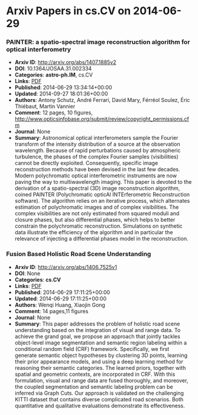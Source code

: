 # Arxiv Papers in cs.CV on 2014-06-29
### PAINTER: a spatio-spectral image reconstruction algorithm for optical interferometry
- **Arxiv ID**: http://arxiv.org/abs/1407.1885v2
- **DOI**: 10.1364/JOSAA.31.002334
- **Categories**: **astro-ph.IM**, cs.CV
- **Links**: [PDF](http://arxiv.org/pdf/1407.1885v2)
- **Published**: 2014-06-29 13:34:14+00:00
- **Updated**: 2014-09-27 18:01:36+00:00
- **Authors**: Antony Schutz, André Ferrari, David Mary, Férréol Soulez, Éric Thiébaut, Martin Vannier
- **Comment**: 12 pages, 10 figures,
  http://www.opticsinfobase.org/submit/review/copyright_permissions.cfm
- **Journal**: None
- **Summary**: Astronomical optical interferometers sample the Fourier transform of the intensity distribution of a source at the observation wavelength. Because of rapid perturbations caused by atmospheric turbulence, the phases of the complex Fourier samples (visibilities) cannot be directly exploited. Consequently, specific image reconstruction methods have been devised in the last few decades. Modern polychromatic optical interferometric instruments are now paving the way to multiwavelength imaging. This paper is devoted to the derivation of a spatio-spectral (3D) image reconstruction algorithm, coined PAINTER (Polychromatic opticAl INTErferometric Reconstruction software). The algorithm relies on an iterative process, which alternates estimation of polychromatic images and of complex visibilities. The complex visibilities are not only estimated from squared moduli and closure phases, but also differential phases, which helps to better constrain the polychromatic reconstruction. Simulations on synthetic data illustrate the efficiency of the algorithm and in particular the relevance of injecting a differential phases model in the reconstruction.



### Fusion Based Holistic Road Scene Understanding
- **Arxiv ID**: http://arxiv.org/abs/1406.7525v1
- **DOI**: None
- **Categories**: **cs.CV**
- **Links**: [PDF](http://arxiv.org/pdf/1406.7525v1)
- **Published**: 2014-06-29 17:11:25+00:00
- **Updated**: 2014-06-29 17:11:25+00:00
- **Authors**: Wenqi Huang, Xiaojin Gong
- **Comment**: 14 pages,11 figures
- **Journal**: None
- **Summary**: This paper addresses the problem of holistic road scene understanding based on the integration of visual and range data. To achieve the grand goal, we propose an approach that jointly tackles object-level image segmentation and semantic region labeling within a conditional random field (CRF) framework. Specifically, we first generate semantic object hypotheses by clustering 3D points, learning their prior appearance models, and using a deep learning method for reasoning their semantic categories. The learned priors, together with spatial and geometric contexts, are incorporated in CRF. With this formulation, visual and range data are fused thoroughly, and moreover, the coupled segmentation and semantic labeling problem can be inferred via Graph Cuts. Our approach is validated on the challenging KITTI dataset that contains diverse complicated road scenarios. Both quantitative and qualitative evaluations demonstrate its effectiveness.



